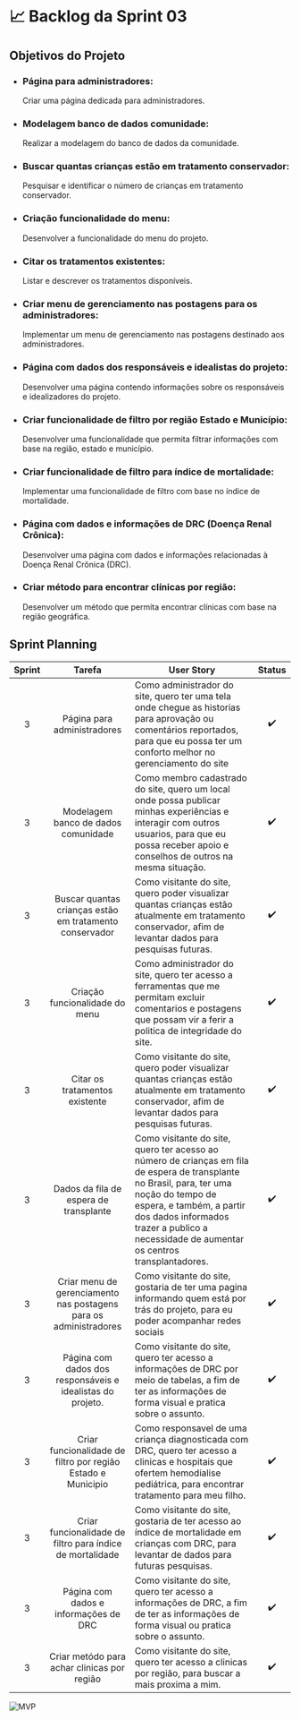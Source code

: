 <h1 aling='center'>📈 Backlog da Sprint 03 </h1>
  <h2>Objetivos do Projeto</h2>
  <ul>
      <li>
          <h3>Página para administradores:</h3>
          <p>Criar uma página dedicada para administradores.</p>
      </li>
      <li>
          <h3>Modelagem banco de dados comunidade:</h3>
          <p>Realizar a modelagem do banco de dados da comunidade.</p>
      </li>
      <li>
          <h3>Buscar quantas crianças estão em tratamento conservador:</h3>
          <p>Pesquisar e identificar o número de crianças em tratamento conservador.</p>
      </li>
      <li>
          <h3>Criação funcionalidade do menu:</h3>
          <p>Desenvolver a funcionalidade do menu do projeto.</p>
      </li>
      <li>
          <h3>Citar os tratamentos existentes:</h3>
          <p>Listar e descrever os tratamentos disponíveis.</p>
      </li>
      <li>
          <h3>Criar menu de gerenciamento nas postagens para os administradores:</h3>
          <p>Implementar um menu de gerenciamento nas postagens destinado aos administradores.</p>
      </li>
      <li>
          <h3>Página com dados dos responsáveis e idealistas do projeto:</h3>
          <p>Desenvolver uma página contendo informações sobre os responsáveis e idealizadores do projeto.</p>
      </li>
      <li>
          <h3>Criar funcionalidade de filtro por região Estado e Município:</h3>
          <p>Desenvolver uma funcionalidade que permita filtrar informações com base na região, estado e município.</p>
      </li>
      <li>
          <h3>Criar funcionalidade de filtro para índice de mortalidade:</h3>
          <p>Implementar uma funcionalidade de filtro com base no índice de mortalidade.</p>
      </li>
      <li>
          <h3>Página com dados e informações de DRC (Doença Renal Crônica):</h3>
          <p>Desenvolver uma página com dados e informações relacionadas à Doença Renal Crônica (DRC).</p>
      </li>
      <li>
          <h3>Criar método para encontrar clínicas por região:</h3>
          <p>Desenvolver um método que permita encontrar clínicas com base na região geográfica.</p>
      </li>
  </ul>
<h2>Sprint Planning</h2>
<table>
  <thead>
  <tr>
      <th>Sprint</th>
      <th>Tarefa</th>
      <th>User Story</th>
      <th>Status</th>
  </tr>
  </thead>
  <tbody>
  <td align='center'>3</td>
    <td align='center'>Página para administradores</td>
    <td>Como administrador do site, quero ter uma tela onde chegue as historias para aprovação ou comentários reportados, para que eu possa ter um conforto melhor no gerenciamento do site</td>
    <td align="center">✔️</td>
  </tr>
  <tr>
    <td align='center'>3</td>
    <td align='center'>Modelagem banco de dados comunidade</td>
    <td>Como membro cadastrado do site, quero um local onde possa publicar minhas experiências e interagir com outros usuarios, para que eu possa receber apoio e conselhos de outros na mesma situação.</td>
    <td align="center">✔️</td>
  </tr>
  <tr>
    <td align='center'>3</td>
    <td align='center'>Buscar quantas crianças estão em tratamento conservador</td>
    <td>Como visitante do site, quero poder visualizar quantas crianças estão atualmente em tratamento conservador, afim de levantar dados para pesquisas futuras.</td>
    <td align="center">✔️</td>
  </tr>
  <tr>
    <td align='center'>3</td>
    <td align='center'>Criação funcionalidade do menu</td>
    <td>Como administrador do site, quero ter acesso a ferramentas que me permitam excluir comentarios e postagens que possam vir a ferir a politica de integridade do site.</td>
    <td align="center">✔️</td>
  </tr>
  <tr>
    <td align='center'>3</td>
    <td align='center'>Citar os tratamentos existente</td>
    <td>Como visitante do site, quero poder visualizar quantas crianças estão atualmente em tratamento conservador, afim de levantar dados para pesquisas futuras. </td>
    <td align="center">✔️</td>
  </tr>
  <tr>
    <td align='center'>3</td>
    <td align='center'>Dados da fila de espera de transplante</td>
    <td>Como visitante do site, quero ter acesso ao número de crianças em fila de espera de transplante no Brasil, para, ter uma noção do tempo de espera, e também, a partir dos dados informados trazer a publico a necessidade de aumentar os centros transplantadores.</td>
    <td align="center">✔️</td>
  </tr>
  <tr>
    <td align='center'>3</td>
    <td align='center'>Criar menu de gerenciamento nas postagens para os administradores</td>
    <td>Como visitante do site, gostaria de ter uma pagina informando quem está por trás do projeto, para eu poder acompanhar redes sociais</td>
    <td align="center">✔️</td>
  </tr>
  <tr>
    <td align='center'>3</td>
    <td align='center'>Página com dados dos responsáveis e idealistas do projeto.</td>
    <td>Como visitante do site, quero ter acesso a informações de DRC por meio de tabelas, a fim de ter as informações de forma visual e pratica sobre o assunto.
    </td>
    <td align="center">✔️</td>
  </tr>
  <tr>
    <td align='center'>3</td>
    <td align='center'>Criar funcionalidade de filtro por região Estado e Municipio</td>
    <td>Como responsavel de uma criança diagnosticada com DRC, quero ter acesso a clinicas e hospitais que ofertem hemodialise pediátrica, para encontrar tratamento para meu filho.</td>
    <td align="center">✔️</td>
  </tr>
  <tr>
    <td align='center'>3</td>
    <td align='center'>Criar funcionalidade de filtro para índice de mortalidade</td>
    <td>Como visitante do site, gostaria de ter acesso ao índice de mortalidade em crianças com DRC, para levantar de dados para futuras pesquisas.</td>
    <td align="center">✔️</td>
  </tr>
      <tr>
    <td align='center'>3</td>
    <td align='center'>Página com dados e  informações de DRC</td>
    <td>Como visitante do site, quero ter acesso a informações de DRC, a fim de ter as informações de forma visual ou pratica sobre o assunto.</td>
    <td align="center">✔️</td>
  </tr>
      <tr>
    <td align='center'>3</td>
    <td align='center'>Criar metódo para achar clinicas por região</td>
    <td>Como visitante do site, quero ter acesso a clinicas por região, para buscar a mais proxima a mim.</td>
    <td align="center">✔️</td>
  </tr>
  </tbody>
</table>
<img src="https://github.com/Sync-FATEC/API-NEFRO/raw/main/assets/53847691/ce1e227d-2d9f-4dad-a3b5-dfbb1fb4214b" alt="MVP">
